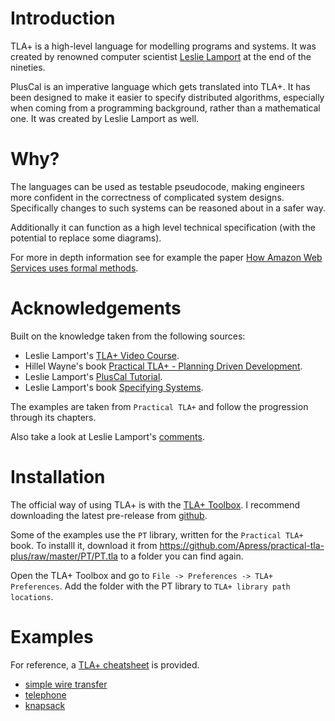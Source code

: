 # Introduction

TLA+ is a high-level language for modelling programs and systems. It was created
by renowned computer scientist [Leslie Lamport](https://lamport.org/) at the end
of the nineties.

PlusCal is an imperative language which gets translated into TLA+. It has been
designed to make it easier to specify distributed algorithms, especially when
coming from a programming background, rather than a mathematical one. It was
created by Leslie Lamport as well.

# Why?

The languages can be used as testable pseudocode, making engineers more
confident in the correctness of complicated system designs. Specifically changes
to such systems can be reasoned about in a safer way.

Additionally it can function as a high level technical specification (with the
potential to replace some diagrams).

For more in depth information see for example the paper
[How Amazon Web Services uses formal methods](https://www.amazon.science/publications/how-amazon-web-services-uses-formal-methods).

# Acknowledgements

Built on the knowledge taken from the following sources:

- Leslie Lamport's
  [TLA+ Video Course](https://lamport.azurewebsites.net/video/videos.html).
- Hillel Wayne's book
  [Practical TLA+ - Planning Driven Development](https://link.springer.com/book/10.1007/978-1-4842-3829-5).
- Leslie Lamport's
  [PlusCal Tutorial](https://lamport.azurewebsites.net/tla/tutorial/home.html).
- Leslie Lamport's book
  [Specifying Systems](https://lamport.azurewebsites.net/tla/book-21-07-04.pdf).

The examples are taken from `Practical TLA+` and follow the progression through
its chapters.

Also take a look at Leslie Lamport's
[comments](https://lamport.azurewebsites.net/tla/practical-tla.html).

# Installation

The official way of using TLA+ is with the
[TLA+ Toolbox](https://lamport.azurewebsites.net/tla/toolbox.html). I recommend
downloading the latest pre-release from
[github](https://github.com/tlaplus/tlaplus/releases).

Some of the examples use the `PT` library, written for the `Practical TLA+`
book. To installl it, download it from
https://github.com/Apress/practical-tla-plus/raw/master/PT/PT.tla to a folder
you can find again.

Open the TLA+ Toolbox and go to `File -> Preferences -> TLA+ Preferences`. Add
the folder with the PT library to `TLA+ library path locations`.

# Examples

For reference, a [TLA+ cheatsheet](./tla+-cheatsheet.md) is provided.

- [simple wire transfer](./examples/00_simple_wire_transfer/)
- [telephone](./examples/01_telephone/)
- [knapsack](./examples/02_knapsack/)
